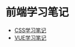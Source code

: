 # 前端学习笔记

- [CSS学习笔记](docs/projectFile/前端/CSS/CSS学习笔记/css笔记)
- [VUE学习笔记](docs/projectFile/前端/VUE/vue学习笔记)